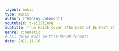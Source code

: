 ```yaml
---
layout: music
type: music
author: ["Ashley Johnson"]
youtubeId: t-siIJiIuyg
subtitle: True Faith cover (The Last of Us Part 2)
genre: cinematic
# All dates must be YYYY-MM-DD format!
date: 2021-11-16
---
```

